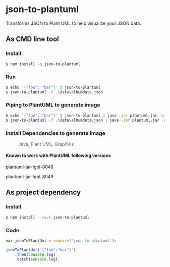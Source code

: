 # json-to-plantuml
Transforms JSON to Plant UML to help visualize your JSON data.

## As CMD line tool

### Install
```bash
$ npm install -g json-to-plantuml
```

### Run
```bash
$ echo '{"foo": "bar"}' | json-to-plantuml
$ json-to-plantuml -f .\data\albumdata.json
```

### Piping to PlantUML to generate image
```bash
$ echo '{"foo": "bar"}' | json-to-plantuml | java -jar plantuml.jar -pipe > topo.png
$ json-to-plantuml -f .\data\albumdata.json | java -jar plantuml.jar -pipe > topo.png
```

### Install Dependencies to generate image

> Java, Plant UML, GraphViz

#### Known to work with PlantUML following versions
plantuml-jar-lgpl-8048

plantuml-jar-lgpl-8049


## As project dependency

### Install
```bash
$ npm install --save json-to-plantuml
```

### Code
```javascript
var jsonToPlantUml = require('json-to-plantuml');

jsonToPlantUml('{"foo":"bar"}')
	.then(console.log)
	.catch(console.log);
```